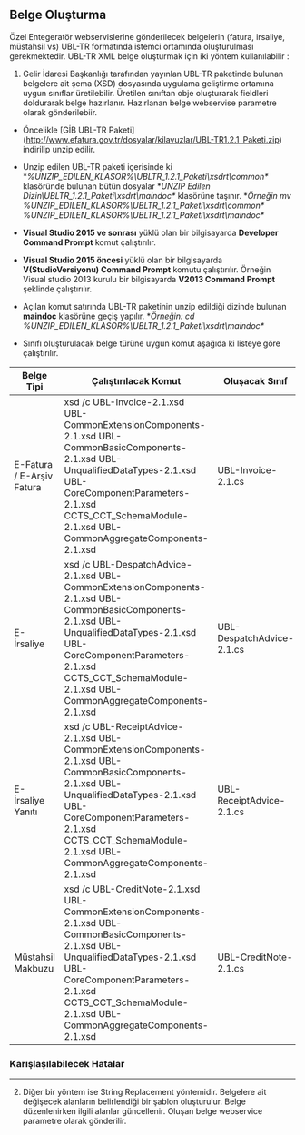 ## Belge Oluşturma

Özel Entegeratör webservislerine gönderilecek belgelerin (fatura, irsaliye, müstahsil vs) UBL-TR formatında istemci ortamında oluşturulması gerekmektedir. UBL-TR XML belge oluşturmak için iki yöntem kullanılabilir :


1. Gelir İdaresi Başkanlığı tarafından yayınlan UBL-TR paketinde bulunan belgelere ait şema (XSD) dosyasında uygulama geliştirme ortamına uygun sınıflar üretilebilir. Üretilen sınıftan obje oluşturarak fieldleri doldurarak belge hazırlanır. Hazırlanan belge webservise parametre olarak gönderilebiir.

* Öncelikle [GİB UBL-TR Paketi] (http://www.efatura.gov.tr/dosyalar/kilavuzlar/UBL-TR1.2.1_Paketi.zip) indirilip unzip edilir.

* Unzip edilen UBL-TR paketi içerisinde ki **%UNZIP_EDILEN_KLASOR%\UBLTR_1.2.1_Paketi\xsdrt\common\** klasöründe bulunan bütün dosyalar **UNZIP Edilen Dizin\UBLTR_1.2.1_Paketi\xsdrt\maindoc\** klasörüne taşınır. **Örneğin mv %UNZIP_EDILEN_KLASOR%\UBLTR_1.2.1_Paketi\xsdrt\common\* %UNZIP_EDILEN_KLASOR%\UBLTR_1.2.1_Paketi\xsdrt\maindoc\**

* **Visual Studio 2015 ve sonrası** yüklü olan bir bilgisayarda **Developer Command Prompt** komut çalıştırılır.

* **Visual Studio 2015 öncesi** yüklü olan bir bilgisayarda **V(StudioVersiyonu) Command Prompt** komutu çalıştırılır. Örneğin Visual studio 2013 kurulu bir bilgisayarda **V2013 Command Prompt** şeklinde çalıştırılır.

* Açılan komut satırında UBL-TR paketinin unzip edildiği dizinde bulunan **maindoc** klasörüne geçiş yapılır. **Örneğin: cd %UNZIP_EDILEN_KLASOR%\UBLTR_1.2.1_Paketi\xsdrt\maindoc\**

* Sınıfı oluşturulacak belge türüne uygun komut aşağıda ki listeye göre çalıştırılır.

Belge Tipi | Çalıştırılacak Komut | Oluşacak Sınıf | Belge Tipi
---------- | -------- | -------- | ---------
E-Fatura / E-Arşiv Fatura |  xsd /c UBL-Invoice-2.1.xsd UBL-CommonExtensionComponents-2.1.xsd UBL-CommonBasicComponents-2.1.xsd UBL-UnqualifiedDataTypes-2.1.xsd UBL-CoreComponentParameters-2.1.xsd CCTS_CCT_SchemaModule-2.1.xsd UBL-CommonAggregateComponents-2.1.xsd | UBL-Invoice-2.1.cs | InvoiceType
E-İrsaliye |  xsd /c UBL-DespatchAdvice-2.1.xsd UBL-CommonExtensionComponents-2.1.xsd UBL-CommonBasicComponents-2.1.xsd UBL-UnqualifiedDataTypes-2.1.xsd UBL-CoreComponentParameters-2.1.xsd CCTS_CCT_SchemaModule-2.1.xsd UBL-CommonAggregateComponents-2.1.xsd | UBL-DespatchAdvice-2.1.cs | DespatchAdviceType
E-İrsaliye Yanıtı |  xsd /c UBL-ReceiptAdvice-2.1.xsd UBL-CommonExtensionComponents-2.1.xsd UBL-CommonBasicComponents-2.1.xsd UBL-UnqualifiedDataTypes-2.1.xsd UBL-CoreComponentParameters-2.1.xsd CCTS_CCT_SchemaModule-2.1.xsd UBL-CommonAggregateComponents-2.1.xsd | UBL-ReceiptAdvice-2.1.cs | ReceiptAdviceType  
Müstahsil Makbuzu |  xsd /c UBL-CreditNote-2.1.xsd UBL-CommonExtensionComponents-2.1.xsd UBL-CommonBasicComponents-2.1.xsd UBL-UnqualifiedDataTypes-2.1.xsd UBL-CoreComponentParameters-2.1.xsd CCTS_CCT_SchemaModule-2.1.xsd UBL-CommonAggregateComponents-2.1.xsd | UBL-CreditNote-2.1.cs | CreditNoteType

### Karışlaşılabilecek Hatalar

****

2. Diğer bir yöntem ise String Replacement yöntemidir. Belgelere ait değişecek alanların belirlendiği bir şablon oluşturulur. Belge düzenlenirken ilgili alanlar güncellenir. Oluşan belge webservice parametre olarak gönderilir.
